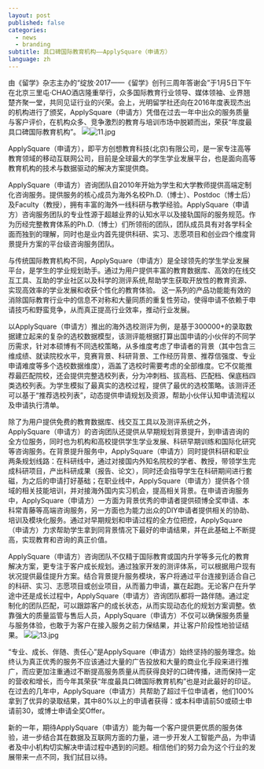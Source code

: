 ```yaml
---
layout: post
published: false
categories:
  - news
  - branding
subtitle: 具口碑国际教育机构——ApplySquare（申请方）
language: zh
---
```

由《留学》杂志主办的“绽放·2017——《留学》创刊三周年答谢会”于1月5日下午在北京三里屯·CHAO酒店隆重举行，众多国际教育行业领导、媒体领袖、业界翘楚齐聚一堂，共同见证行业的兴荣。会上，光明留学社还向在2016年度表现杰出的机构进行了颁奖，ApplySquare（申请方）凭借在过去一年中出众的服务质量与客户评价，在机构众多、竞争激烈的教育与培训市场中脱颖而出，荣获“年度最具口碑国际教育机构”。
![]({{site.baseurl}}/image/11.jpg)![11.jpg]({{site.baseurl}}/image/11.jpg)

ApplySquare（申请方），即平方创想教育科技(北京)有限公司，是一家专注高等教育领域的移动互联网公司，目前是全球最大的学生学业发展平台，也是面向高等教育机构的技术与数据驱动的解决方案提供商。

ApplySquare（申请方）咨询团队自2010年开始为学生和大学教师提供高端定制化咨询服务。提供服务的核心成员为海外名校Ph.D.（博士）、Postdoc（博士后）及Faculty（教授），拥有丰富的海外一线科研与教学经验。ApplySquare（申请方）咨询服务团队的专业性源于超越业界的认知水平以及接轨国际的服务规范。作为历经完整教育体系的Ph.D.（博士）们所领衔的团队，团队成员具有对各学科全面而独到的理解，同时也是业内首先提供科研、实习、志愿项目和创业四个维度背景提升方案的平台级咨询服务团队。

与传统国际教育机构不同，ApplySquare（申请方）是全球领先的学生学业发展平台，是学生的学业规划助手。通过为用户提供丰富的教育数据库、高效的在线交互工具、互助的学业社区以及科学的测评系统,帮助学生获取开放性的教育资源、实现高效率的学业发展和收获个性化的教育体验。 这一系列的产品功能能有效的消除国际教育行业中的信息不对称和大量同质的重复性劳动，使得申请不依赖于申请技巧和野蛮竞争，从而真正提高行业效率，推动行业发展。

以ApplySquare（申请方）推出的海外选校测评为例，是基于300000+的录取数据建立起来的复杂的选校数据模型，该测评能根据打算出国申请的小伙伴的不同学历需求，针对本硕博有不同选校策略，从多维度考虑了申请者的背景（其中包含三维成绩、就读院校水平，竞赛背景、科研背景、工作经历背景、推荐信强度、专业申请难度等多个选校数据维度），涵盖了选校时需要考虑的全部维度。它不仅能推荐最匹配院校，还会提供完整选校列表，分为冲刺档、拔高档、匹配档、保底档四类选校列表。为学生模拟了最真实的选校过程，提供了最优的选校策略。该测评还可以基于“推荐选校列表”，动态提供申请规划及资源，帮助小伙伴认知申请流程以及申请执行清单。

除了为用户提供免费的教育数据库、线交互工具以及测评系统之外，ApplySquare（申请方）的咨询团队还提供从早期规划背景提升，到申请咨询的全方位服务，同时也为机构和高校提供学生学业发展、科研早期训练和国际化研究等咨询服务。在背景提升服务中，ApplySquare（申请方）同时提供科研和职业两条规划线路：在科研线中，通过对接国内外知名院校的学者、教授，带领学生完成科研项目，产出科研成果（报告、论文），同时还会指导学生在科研期间进行套磁，为之后的申请打好基础；在职业线中，ApplySquare（申请方）提供各个领域的相关技能培训，并对接海外国内实习机会，提高相关背景。在申请咨询服务中，ApplySquare（申请方）一方面为背景优秀的申请者提供硕博全奖申请、本科常青藤等高端咨询服务，另一方面也为能力出众的DIY申请者提供相关的协助、培训及模块化服务。通过对早期规划和申请过程的全方位把控，ApplySquare（申请方）力求帮助学生拿到同背景情况下最好的申请结果，并在此基础上不断提高，实现教育和咨询的真正价值。

ApplySquare（申请方）咨询团队不仅精于国际教育或国内升学等多元化的教育解决方案，更专注于客户成长规划。通过独家开发的测评体系，可以根据用户现有状况提供最佳提升方案。结合背景提升服务模块，客户将通过平台连接到适合自己的科研、实习、志愿项目或创业项目，从而蓄力申请，赢在起跑。无论客户在升学途中还是成长过程中，ApplySquare（申请方）咨询团队都将一路伴随。通过定制化的团队匹配，可以跟踪客户的成长状态，从而实现动态化的规划方案调整。依靠强大的质量监管与售后人员，ApplySquare（申请方）不仅可以确保服务质量与服务体验，也敢于为客户在接入服务之前力保结果，并让客户阶段性地验证结果。
![]({{site.baseurl}}/image/13.jpg)![13.jpg]({{site.baseurl}}/image/13.jpg)

 “专业、成长、伴随、责任心”是ApplySquare（申请方）始终坚持的服务理念。始终认为真正优秀的服务不应该通过大量的广告投放和大量的商业化手段来进行推广，而应更加注重通过不断提高服务质量从而获得良好的口碑传播，进而保持一定的营收和增长，而今年其荣获“年度最具口碑国际教育机构”也是对此最好的印证。在过去的几年中，ApplySquare（申请方）共帮助了超过千位申请者，他们100%拿到了优异的录取结果，其中80%以上的申请者获得：或本科申请前50或硕士申请前30，或博士申请全奖Offer。

新的一年，期待ApplySquare（申请方）能为每一个客户提供更优质的服务体验，进一步结合其在数据及互联网方面的力量，进一步开发人工智能产品，为申请者及中小机构切实解决申请过程中遇到的问题。相信他们的努力会为这个行业的发展带来一点不同，我们拭目以待。
